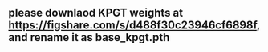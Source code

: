 ## please downlaod KPGT weights at https://figshare.com/s/d488f30c23946cf6898f, and rename it as base_kpgt.pth
